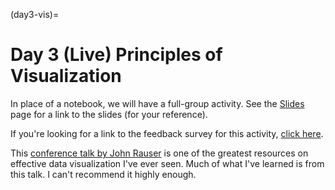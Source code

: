 (day3-vis)=
# Day 3 (Live) Principles of Visualization

In place of a notebook, we will have a full-group activity. See the
[Slides](slides) page for a link to the slides (for your reference).

If you're looking for a link to the feedback survey for this activity, [click
here](https://forms.gle/CicP8NguYP6Yvjgg6).

This [conference talk by John
Rauser](https://www.youtube.com/watch?v=fSgEeI2Xpdc) is one of the greatest
resources on effective data visualization I've ever seen. Much of what I've
learned is from this talk. I can't recommend it highly enough.
